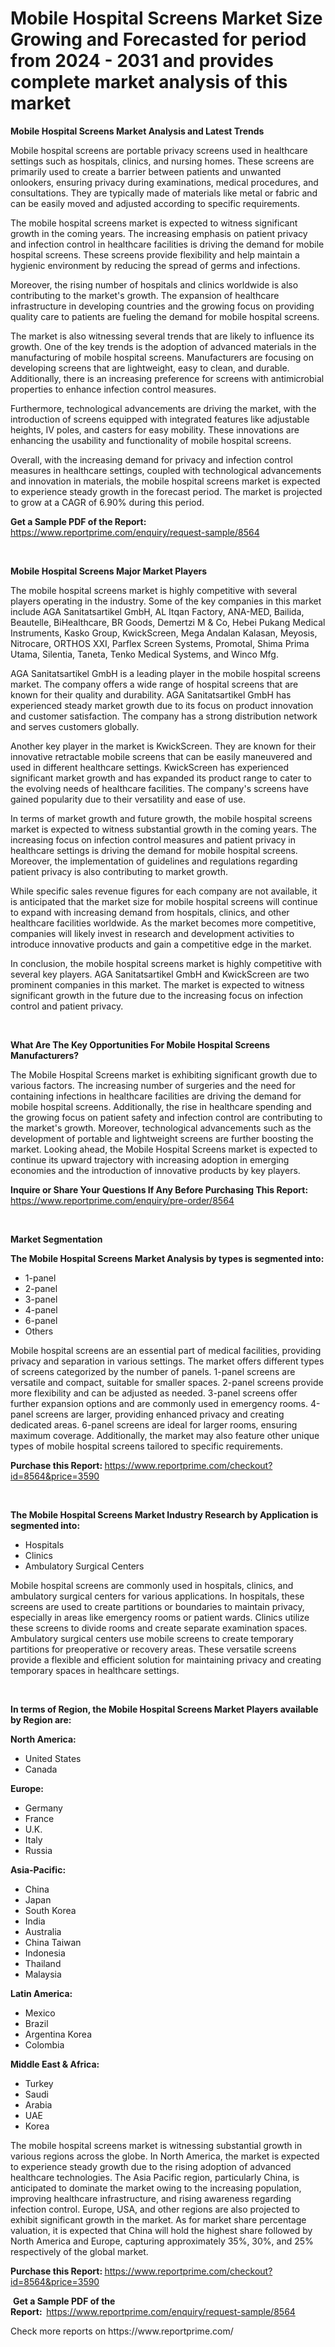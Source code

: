 <p><h1>Mobile Hospital Screens Market Size Growing and Forecasted for period from 2024 - 2031 and provides complete market analysis of this market</h1></p><p><strong>Mobile Hospital Screens Market Analysis and Latest Trends</strong></p>
<p><p>Mobile hospital screens are portable privacy screens used in healthcare settings such as hospitals, clinics, and nursing homes. These screens are primarily used to create a barrier between patients and unwanted onlookers, ensuring privacy during examinations, medical procedures, and consultations. They are typically made of materials like metal or fabric and can be easily moved and adjusted according to specific requirements.</p><p>The mobile hospital screens market is expected to witness significant growth in the coming years. The increasing emphasis on patient privacy and infection control in healthcare facilities is driving the demand for mobile hospital screens. These screens provide flexibility and help maintain a hygienic environment by reducing the spread of germs and infections.</p><p>Moreover, the rising number of hospitals and clinics worldwide is also contributing to the market's growth. The expansion of healthcare infrastructure in developing countries and the growing focus on providing quality care to patients are fueling the demand for mobile hospital screens.</p><p>The market is also witnessing several trends that are likely to influence its growth. One of the key trends is the adoption of advanced materials in the manufacturing of mobile hospital screens. Manufacturers are focusing on developing screens that are lightweight, easy to clean, and durable. Additionally, there is an increasing preference for screens with antimicrobial properties to enhance infection control measures.</p><p>Furthermore, technological advancements are driving the market, with the introduction of screens equipped with integrated features like adjustable heights, IV poles, and casters for easy mobility. These innovations are enhancing the usability and functionality of mobile hospital screens.</p><p>Overall, with the increasing demand for privacy and infection control measures in healthcare settings, coupled with technological advancements and innovation in materials, the mobile hospital screens market is expected to experience steady growth in the forecast period. The market is projected to grow at a CAGR of 6.90% during this period.</p></p>
<p><strong>Get a Sample PDF of the Report:&nbsp;</strong> <a href="https://www.reportprime.com/enquiry/request-sample/8564">https://www.reportprime.com/enquiry/request-sample/8564</a></p>
<p>&nbsp;</p>
<p><strong>Mobile Hospital Screens Major Market Players</strong></p>
<p><p>The mobile hospital screens market is highly competitive with several players operating in the industry. Some of the key companies in this market include AGA Sanitatsartikel GmbH, AL Itqan Factory, ANA-MED, Bailida, Beautelle, BiHealthcare, BR Goods, Demertzi M & Co, Hebei Pukang Medical Instruments, Kasko Group, KwickScreen, Mega Andalan Kalasan, Meyosis, Nitrocare, ORTHOS XXI, Parflex Screen Systems, Promotal, Shima Prima Utama, Silentia, Taneta, Tenko Medical Systems, and Winco Mfg.</p><p>AGA Sanitatsartikel GmbH is a leading player in the mobile hospital screens market. The company offers a wide range of hospital screens that are known for their quality and durability. AGA Sanitatsartikel GmbH has experienced steady market growth due to its focus on product innovation and customer satisfaction. The company has a strong distribution network and serves customers globally. </p><p>Another key player in the market is KwickScreen. They are known for their innovative retractable mobile screens that can be easily maneuvered and used in different healthcare settings. KwickScreen has experienced significant market growth and has expanded its product range to cater to the evolving needs of healthcare facilities. The company's screens have gained popularity due to their versatility and ease of use.</p><p>In terms of market growth and future growth, the mobile hospital screens market is expected to witness substantial growth in the coming years. The increasing focus on infection control measures and patient privacy in healthcare settings is driving the demand for mobile hospital screens. Moreover, the implementation of guidelines and regulations regarding patient privacy is also contributing to market growth.</p><p>While specific sales revenue figures for each company are not available, it is anticipated that the market size for mobile hospital screens will continue to expand with increasing demand from hospitals, clinics, and other healthcare facilities worldwide. As the market becomes more competitive, companies will likely invest in research and development activities to introduce innovative products and gain a competitive edge in the market.</p><p>In conclusion, the mobile hospital screens market is highly competitive with several key players. AGA Sanitatsartikel GmbH and KwickScreen are two prominent companies in this market. The market is expected to witness significant growth in the future due to the increasing focus on infection control and patient privacy.</p></p>
<p>&nbsp;</p>
<p><strong>What Are The Key Opportunities For Mobile Hospital Screens Manufacturers?</strong></p>
<p><p>The Mobile Hospital Screens market is exhibiting significant growth due to various factors. The increasing number of surgeries and the need for containing infections in healthcare facilities are driving the demand for mobile hospital screens. Additionally, the rise in healthcare spending and the growing focus on patient safety and infection control are contributing to the market's growth. Moreover, technological advancements such as the development of portable and lightweight screens are further boosting the market. Looking ahead, the Mobile Hospital Screens market is expected to continue its upward trajectory with increasing adoption in emerging economies and the introduction of innovative products by key players.</p></p>
<p><strong>Inquire or Share Your Questions If Any Before Purchasing This Report:</strong> <a href="https://www.reportprime.com/enquiry/pre-order/8564">https://www.reportprime.com/enquiry/pre-order/8564</a></p>
<p>&nbsp;</p>
<p><strong>Market Segmentation</strong></p>
<p><strong>The Mobile Hospital Screens Market Analysis by types is segmented into:</strong></p>
<p><ul><li>1-panel</li><li>2-panel</li><li>3-panel</li><li>4-panel</li><li>6-panel</li><li>Others</li></ul></p>
<p><p>Mobile hospital screens are an essential part of medical facilities, providing privacy and separation in various settings. The market offers different types of screens categorized by the number of panels. 1-panel screens are versatile and compact, suitable for smaller spaces. 2-panel screens provide more flexibility and can be adjusted as needed. 3-panel screens offer further expansion options and are commonly used in emergency rooms. 4-panel screens are larger, providing enhanced privacy and creating dedicated areas. 6-panel screens are ideal for larger rooms, ensuring maximum coverage. Additionally, the market may also feature other unique types of mobile hospital screens tailored to specific requirements.</p></p>
<p><strong>Purchase this Report:&nbsp;</strong><a href="https://www.reportprime.com/checkout?id=8564&price=3590">https://www.reportprime.com/checkout?id=8564&price=3590</a></p>
<p>&nbsp;</p>
<p><strong>The Mobile Hospital Screens Market Industry Research by Application is segmented into:</strong></p>
<p><ul><li>Hospitals</li><li>Clinics</li><li>Ambulatory Surgical Centers</li></ul></p>
<p><p>Mobile hospital screens are commonly used in hospitals, clinics, and ambulatory surgical centers for various applications. In hospitals, these screens are used to create partitions or boundaries to maintain privacy, especially in areas like emergency rooms or patient wards. Clinics utilize these screens to divide rooms and create separate examination spaces. Ambulatory surgical centers use mobile screens to create temporary partitions for preoperative or recovery areas. These versatile screens provide a flexible and efficient solution for maintaining privacy and creating temporary spaces in healthcare settings.</p></p>
<p>&nbsp;</p>
<p><strong>In terms of Region, the Mobile Hospital Screens Market Players available by Region are:</strong></p>
<p>
    <p> <strong> North America: </strong>
        <ul>
            <li>United States</li>
            <li>Canada</li>
        </ul>
        </p> 
    <p> <strong> Europe: </strong>
        <ul>
            <li>Germany</li>
            <li>France</li>
            <li>U.K.</li>
            <li>Italy</li>
            <li>Russia</li>
        </ul>
        </p> 
    <p> <strong> Asia-Pacific: </strong>
        <ul>
            <li>China</li>
            <li>Japan</li>
            <li>South Korea</li>
            <li>India</li>
            <li>Australia</li>
            <li>China Taiwan</li>
            <li>Indonesia</li>
            <li>Thailand</li>
            <li>Malaysia</li>
        </ul>
        </p> 
    <p> <strong> Latin America: </strong>
        <ul>
            <li>Mexico</li>
            <li>Brazil</li>
            <li>Argentina Korea</li>
            <li>Colombia</li>
        </ul>
        </p> 
    <p> <strong> Middle East & Africa: </strong>
        <ul>
            <li>Turkey</li>
            <li>Saudi</li>
            <li>Arabia</li>
            <li>UAE</li>
            <li>Korea</li>
        </ul>
    </p>
    </p>
<p><p>The mobile hospital screens market is witnessing substantial growth in various regions across the globe. In North America, the market is expected to experience steady growth due to the rising adoption of advanced healthcare technologies. The Asia Pacific region, particularly China, is anticipated to dominate the market owing to the increasing population, improving healthcare infrastructure, and rising awareness regarding infection control. Europe, USA, and other regions are also projected to exhibit significant growth in the market. As for market share percentage valuation, it is expected that China will hold the highest share followed by North America and Europe, capturing approximately 35%, 30%, and 25% respectively of the global market.</p></p>
<p><strong>Purchase this Report: </strong><a href="https://www.reportprime.com/checkout?id=8564&price=3590">https://www.reportprime.com/checkout?id=8564&price=3590</a></p>
<p>&nbsp;<strong>Get a Sample PDF of the Report:&nbsp;&nbsp;</strong><a href="https://www.reportprime.com/enquiry/request-sample/8564">https://www.reportprime.com/enquiry/request-sample/8564</a></p>
<p><strong></strong></p>
<p>Check more reports on https://www.reportprime.com/</p>